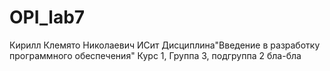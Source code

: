 # OPI_lab7
Кирилл 
Клемято
Николаевич
ИСит
Дисциплина"Введение в разработку программного обеспечения"
Курс 1, Группа 3, подгруппа 2
бла-бла
